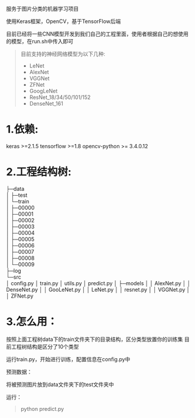 服务于图片分类的机器学习项目

使用Keras框架，OpenCV，基于TensorFlow后端

目前已经将一些CNN模型开发到我们自己的工程里面，使用者根据自己的想使用的模型，在run.sh中传入即可


>目前支持的神经网络模型为以下几种:
>- LeNet
>- AlexNet  
>- VGGNet
>- ZFNet
>- GoogLeNet
>- ResNet_18/34/50/101/152
>- DenseNet_161


# 1.依赖:
keras >=2.1.5
tensorflow >=1.8
opencv-python >= 3.4.0.12


# 2.工程结构树:
├─data             
│  ├─test          
│  └─train         
│      ├─00000     
│      ├─00001     
│      ├─00002     
│      ├─00003     
│      ├─00004     
│      ├─00005     
│      ├─00006     
│      ├─00007     
│      ├─00008     
│      └─00009     
├─log              
└─src              
    │  config.py
    │  train.py
    │  utils.py
    │  predict.py
    │
    ├─models
    │  │  AlexNet.py
    │  │  DenseNet.py
    │  │  GooLeNet.py
    │  │  LeNet.py
    │  │  resnet.py
    │  │  VGGNet.py
    │  │  ZFNet.py 


# 3.怎么用：

按照上面工程树data下的train文件夹下的目录结构，区分类型放置你的训练集
目前工程树结构是区分了10个类型

运行train.py，开始进行训练，配置信息在config.py中


预测数据：

将被预测图片放到data文件夹下的test文件夹中

运行：
>python predict.py
